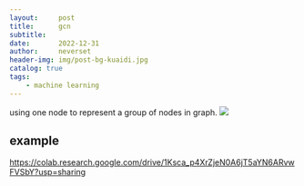 ```yaml
---
layout:     post
title:      gcn
subtitle:   
date:       2022-12-31
author:     neverset
header-img: img/post-bg-kuaidi.jpg
catalog: true
tags:
    - machine learning
---
```


using one node to represent a group of nodes in graph.
![](https://raw.githubusercontent.com/neverset123/cloudimg/master/Img20221231215558.png)


## example
https://colab.research.google.com/drive/1Ksca_p4XrZjeN0A6jT5aYN6ARvwFVSbY?usp=sharing


